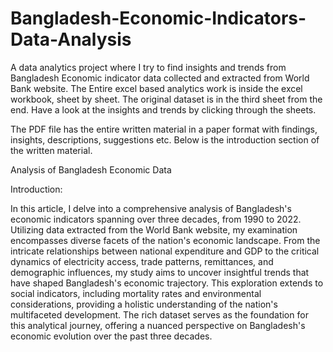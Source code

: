 # Bangladesh-Economic-Indicators-Data-Analysis
A data analytics project where I try to find insights and trends from Bangladesh Economic indicator data collected and extracted from World Bank website. The Entire excel based analytics work is inside the excel workbook, sheet by sheet. The original dataset is in the third sheet from the end. Have a look at the insights and trends by clicking through the sheets.

The PDF file has the entire written material in a paper format with findings, insights, descriptions, suggestions etc. Below is the introduction section of the written material.


Analysis of Bangladesh Economic Data

Introduction: 

In this article, I delve into a comprehensive analysis of Bangladesh's economic indicators spanning over three decades, from 1990 to 2022. Utilizing data extracted from the World Bank website, my examination encompasses diverse facets of the nation's economic landscape. From the intricate relationships between national expenditure and GDP to the critical dynamics of electricity access, trade patterns, remittances, and demographic influences, my study aims to uncover insightful trends that have shaped Bangladesh's economic trajectory. This exploration extends to social indicators, including mortality rates and environmental considerations, providing a holistic understanding of the nation's multifaceted development. The rich dataset serves as the foundation for this analytical journey, offering a nuanced perspective on Bangladesh's economic evolution over the past three decades. 
